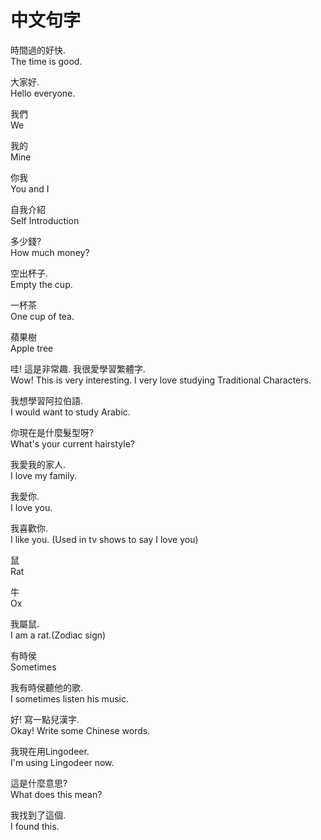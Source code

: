中文句字
=======

時間過的好快.  
The time is good.

大家好.  
Hello everyone.

我們  
We

我的  
Mine

你我  
You and I

自我介紹  
Self Introduction

多少錢?  
How much money?

空出杯子.  
Empty the cup.

一杯茶  
One cup of tea.

蘋果樹  
Apple tree


哇! 這是非常趣. 我很愛學習繁體字.  
Wow! This is very interesting. I very love studying Traditional Characters.


我想學習阿拉伯語.  
I would want to study Arabic.


你現在是什麼髮型呀?  
What's your current hairstyle?


我愛我的家人.  
I love my family.


我愛你.  
I love you.


我喜歡你.  
I like you. (Used in tv shows to say I love you)


鼠  
Rat


牛  
Ox


我屬鼠.  
I am a rat.(Zodiac sign)


有時侯  
Sometimes


我有時侯聽他的歌.  
I sometimes listen his music.


好! 寫一點兒漢字.  
Okay! Write some Chinese words.


我現在用Lingodeer.  
I'm using Lingodeer now.


這是什麼意思?  
What does this mean?


我找到了這個.  
I found this.


